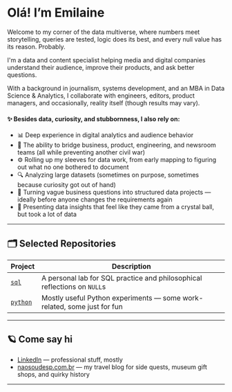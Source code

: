 # Olá! I’m Emilaine

Welcome to my corner of the data multiverse, where numbers meet storytelling, queries are tested, logic does its best, and every null value has its reason. Probably.

I'm a data and content specialist helping media and digital companies understand their audience, improve their products, and ask better questions. 

With a background in journalism, systems development, and an MBA in Data Science & Analytics, I collaborate with engineers, editors, product managers, and occasionally, reality itself (though results may vary).


#### ✨ Besides data, curiosity, and stubbornness, I also rely on:

- 📊 Deep experience in digital analytics and audience behavior
- 🤝 The ability to bridge business, product, engineering, and newsroom teams (all while preventing another civil war)
- ⚙️ Rolling up my sleeves for data work, from early mapping to figuring out what no one bothered to document
- 🔍 Analyzing large datasets (sometimes on purpose, sometimes because curiosity got out of hand)
- 🧩 Turning vague business questions into structured data projects — ideally before anyone changes the requirements again
- 🔮 Presenting data insights that feel like they came from a crystal ball, but took a lot of data


---

## 🗂 Selected Repositories

| Project | Description |
|--------|-------------|
| [`sql`](https://github.com/emivieira/sql) | A personal lab for SQL practice and philosophical reflections on `NULL`s |
| [`python`](https://github.com/emivieira/python) | Mostly useful Python experiments — some work-related, some just for fun |

---

## 🪐 Come say hi

- [LinkedIn](https://www.linkedin.com/in/emilainevieira) — professional stuff, mostly
- [naosoudesp.com.br](https://www.naosoudesp.com.br) — my travel blog for side quests, museum gift shops, and quirky history


---

<!--
**emivieira/emivieira** is a ✨ _special_ ✨ repository because its `README.md` (this file) appears on your GitHub profile.

Here are some ideas to get you started:

- 🔭 I’m currently working on ...
- 🌱 I’m currently learning ...
- 👯 I’m looking to collaborate on ...
- 🤔 I’m looking for help with ...
- 💬 Ask me about ...
- 📫 How to reach me: ...
- 😄 Pronouns: ...
- ⚡ Fun fact: ...
-->
